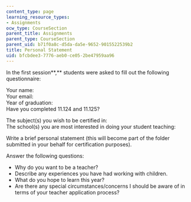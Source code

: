 ```yaml
---
content_type: page
learning_resource_types:
- Assignments
ocw_type: CourseSection
parent_title: Assignments
parent_type: CourseSection
parent_uid: b71f0a8c-d5da-da5e-9652-9015522539b2
title: Personal Statement
uid: bfcbdee3-7776-aeb0-ce05-2be47959aa96
---
```


In the first session**,** students were asked to fill out the following questionnaire:

Your name:  
Your email:  
Year of graduation:  
Have you completed 11.124 and 11.125?

The subject(s) you wish to be certified in:  
The school(s) you are most interested in doing your student teaching:

Write a brief personal statement (this will become part of the folder submitted in your behalf for certification purposes).

Answer the following questions:

*   Why do you want to be a teacher?
*   Describe any experiences you have had working with children.
*   What do you hope to learn this year?
*   Are there any special circumstances/concerns I should be aware of in terms of your teacher application process?
